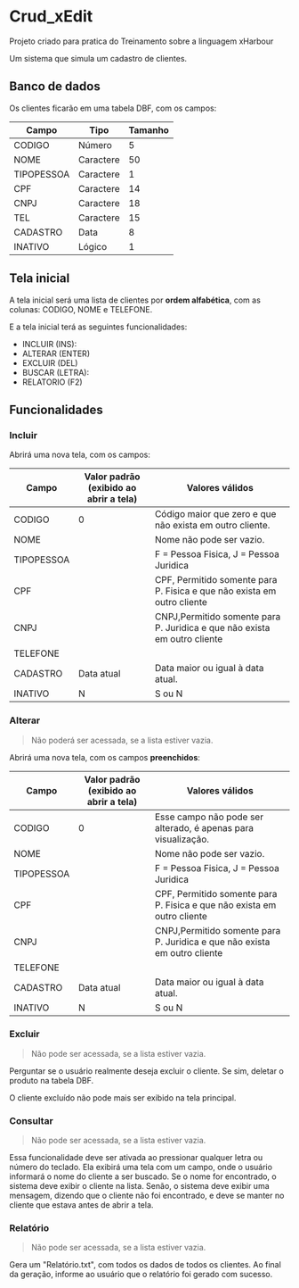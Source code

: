 # Crud_xEdit
Projeto criado para pratica do Treinamento sobre a linguagem xHarbour

Um sistema que simula um cadastro de clientes.

## Banco de dados
Os clientes ficarão em uma tabela DBF, com os campos:

| Campo          | Tipo      | Tamanho |
| ---------------| --------- | ------- |
| CODIGO         | Número    |       5 |
| NOME           | Caractere |      50 |
| TIPOPESSOA     | Caractere |       1 |
| CPF            | Caractere |      14 |
| CNPJ           | Caractere |      18 |
| TEL            | Caractere |      15 |
| CADASTRO       | Data      |       8 |
| INATIVO        | Lógico    |       1 |

## Tela inicial
A tela inicial será uma lista de clientes por **ordem alfabética**, com as colunas: CODIGO, NOME e TELEFONE.

E a tela inicial terá as seguintes funcionalidades:

- INCLUIR (INS):
- ALTERAR (ENTER)
- EXCLUIR (DEL)
- BUSCAR (LETRA): 
- RELATORIO (F2)

## Funcionalidades

### Incluir

Abrirá uma nova tela, com os campos:

| Campo         | Valor padrão (exibido ao abrir a tela)  | Valores válidos                                                                  |
| ------------- | --------------------------------------- | -------------------------------------------------------------------------------- |
| CODIGO        | 0                                       | Código maior que zero e que não exista em outro cliente.                         |
| NOME          |                                         | Nome não pode ser vazio.                                                         |
| TIPOPESSOA    |                                         | F = Pessoa Fisica, J = Pessoa Juridica                                           |
| CPF           |                                         | CPF, Permitido somente para P. Fisica e que não exista em outro cliente          |
| CNPJ          |                                         | CNPJ,Permitido somente para P. Juridica e que não exista em outro cliente        |
| TELEFONE      |                                         |                                                                                  |
| CADASTRO      | Data atual                              | Data maior ou igual à data atual.                                                |
| INATIVO       | N                                       | S ou N                                                                           |

### Alterar

> Não poderá ser acessada, se a lista estiver vazia.

Abrirá uma nova tela, com os campos **preenchidos**:

| Campo         | Valor padrão (exibido ao abrir a tela)  | Valores válidos                                                                  |
| ------------- | --------------------------------------- | -------------------------------------------------------------------------------- |
| CODIGO        | 0                                       | Esse campo não pode ser alterado, é apenas para visualização.                    |
| NOME          |                                         | Nome não pode ser vazio.                                                         |
| TIPOPESSOA    |                                         | F = Pessoa Fisica, J = Pessoa Juridica                                           |
| CPF           |                                         | CPF, Permitido somente para P. Fisica e que não exista em outro cliente          |
| CNPJ          |                                         | CNPJ,Permitido somente para P. Juridica e que não exista em outro cliente        |
| TELEFONE      |                                         |                                                                                  |
| CADASTRO      | Data atual                              | Data maior ou igual à data atual.                                                |
| INATIVO       | N                                       | S ou N                                                                           |

### Excluir

> Não pode ser acessada, se a lista estiver vazia.

Perguntar se o usuário realmente deseja excluir o cliente. Se sim, deletar o produto na tabela DBF.

O cliente excluído não pode mais ser exibido na tela principal.

### Consultar

> Não pode ser acessada, se a lista estiver vazia.

Essa funcionalidade deve ser ativada ao pressionar qualquer letra ou número do teclado. Ela exibirá uma tela com um campo, onde o usuário informará o nome do cliente a ser buscado.
Se o nome for encontrado, o sistema deve exibir o cliente na lista. Senão, o sistema deve exibir uma mensagem, dizendo que o cliente não foi encontrado, e deve se manter no cliente que estava antes de abrir a tela.

### Relatório

> Não pode ser acessada, se a lista estiver vazia.

Gera um "Relatório.txt", com todos os dados de todos os clientes.
Ao final da geração, informe ao usuário que o relatório foi gerado com sucesso.







